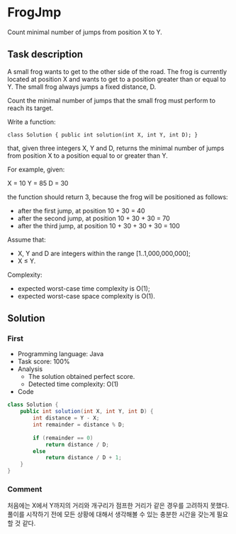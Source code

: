 # FrogJmp

Count minimal number of jumps from position X to Y.

## Task description

A small frog wants to get to the other side of the road. The frog is currently located at position X and wants to get to a position greater than or equal to Y. The small frog always jumps a fixed distance, D.

Count the minimal number of jumps that the small frog must perform to reach its target.

Write a function:

```
class Solution { public int solution(int X, int Y, int D); }
```

that, given three integers X, Y and D, returns the minimal number of jumps from position X to a position equal to or greater than Y.

For example, given:

  X = 10  Y = 85  D = 30

the function should return 3, because the frog will be positioned as follows:

* after the first jump, at position 10 + 30 = 40
* after the second jump, at position 10 + 30 + 30 = 70
* after the third jump, at position 10 + 30 + 30 + 30 = 100

Assume that:

* X, Y and D are integers within the range [1..1,000,000,000];
* X ≤ Y.

Complexity:

* expected worst-case time complexity is O(1);
* expected worst-case space complexity is O(1).

## Solution

### First

* Programming language: Java
* Task score: 100%
* Analysis
  - The solution obtained perfect score.
  - Detected time complexity: O(1)
* Code

```java
class Solution {
    public int solution(int X, int Y, int D) {
        int distance = Y - X;
        int remainder = distance % D;
        
        if (remainder == 0)
            return distance / D;
        else
            return distance / D + 1;
    }
}
```

### Comment

처음에는 X에서 Y까지의 거리와 개구리가 점프한 거리가 같은 경우를 고려하지 못했다. 풀이를 시작하기 전에 모든 상황에 대해서 생각해볼 수 있는 충분한 시간을 갖는게 필요할 것 같다.
